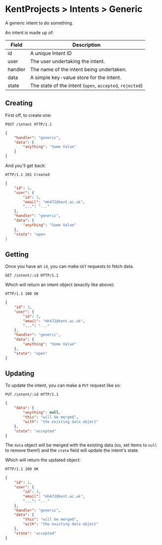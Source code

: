 # KentProjects > Intents > Generic

A generic intent to do something.

An intent is made up of:

| Field | Description |
| ----- | ----------- |
| id | A unique Intent ID |
| user | The user undertaking the intent. |
| handler | The name of the intent being undertaken. |
| data | A simple key-value store for the intent. |
| state | The state of the intent (`open`, `accepted`, `rejected`) |

## Creating

First off, to create one:

```http
POST /intent HTTP/1.1
```
```json
{
    "handler": "generic",
    "data": {
        "anything": "Some Value"
    }
}
```

And you'll get back:

```http
HTTP/1.1 201 Created
```
```json
{
    "id": 1,
    "user": {
        "id": 3,
        "email": "mh472@kent.ac.uk",
        "...": "..."
    },
    "handler": "generic",
    "data": {
        "anything": "Some Value"
    },
    "state": "open
}
```

## Getting

Once you have an `id`, you can make `GET` requests to fetch data.

```http
GET /intent/:id HTTP/1.1
```

Which will return an intent object (exactly like above):

```http
HTTP/1.1 200 OK
```
```json
{
    "id": 1,
    "user": {
        "id": 3,
        "email": "mh472@kent.ac.uk",
        "...": "..."
    },
    "handler": "generic",
    "data": {
        "anything": "Some Value"
    },
    "state": "open"
}
```

## Updating

To update the intent, you can make a `PUT` request like so:

```http
PUT /intent/:id HTTP/1.1
```
```json
{
    "data": {
        "anything": null,
        "this": "will be merged",
        "with": "the existing data object"
    },
    "state": "accepted"
}
```

The `data` object will be merged with the existing data (so, set items to `null` to remove them!) and the `state` field
will update the intent's state.

Which will return the updated object:

```http
HTTP/1.1 200 OK
```
```json
{
    "id": 1,
    "user": {
        "id": 3,
        "email": "mh472@kent.ac.uk",
        "...": "..."
    },
    "handler": "generic",
    "data": {
        "this": "will be merged",
        "with": "the existing data object"
    },
    "state": "accepted"
}
```